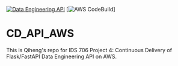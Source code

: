 [![Data Engineering API](https://github.com/nogibjj/CD_API_AWS/actions/workflows/api_cicd.yml/badge.svg?branch=main)](https://github.com/nogibjj/CD_API_AWS/actions/workflows/api_cicd.yml)
[![AWS CodeBuild](https://codebuild.us-east-1.amazonaws.com/badges?uuid=eyJlbmNyeXB0ZWREYXRhIjoiKzcyU0pPanhKSmtlVnJrS1ppcHozVVRLVWt2em81a3c4aUpQaWhFWFZZRzIyb3YwbUQ2b1Q3SlNBYlpTZHZOV1k0NDErdTJvRTkxZjdSUTNwNW1YZXV3PSIsIml2UGFyYW1ldGVyU3BlYyI6IjBXeWJXY3pFSU5WN00xUnQiLCJtYXRlcmlhbFNldFNlcmlhbCI6MX0%3D&branch=main)]
# CD_API_AWS
This is Qiheng's repo for IDS 706 Project 4: Continuous Delivery of Flask/FastAPI Data Engineering API on AWS.
